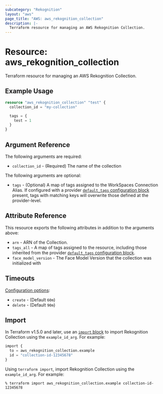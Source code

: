 ```yaml
---
subcategory: "Rekognition"
layout: "aws"
page_title: "AWS: aws_rekognition_collection"
description: |-
  Terraform resource for managing an AWS Rekognition Collection.
---
```


# Resource: aws_rekognition_collection

Terraform resource for managing an AWS Rekognition Collection.

## Example Usage

```terraform
resource "aws_rekognition_collection" "test" {
  collection_id = "my-collection"

  tags = {
    test = 1
  }
}
```

## Argument Reference

The following arguments are required:

* `collection_id` - (Required) The name of the collection

The following arguments are optional:

* `tags` - (Optional) A map of tags assigned to the WorkSpaces Connection Alias. If configured with a provider [`default_tags` configuration block](https://registry.terraform.io/providers/hashicorp/aws/latest/docs#default_tags-configuration-block) present, tags with matching keys will overwrite those defined at the provider-level.

## Attribute Reference

This resource exports the following attributes in addition to the arguments above:

* `arn` - ARN of the Collection.
* `tags_all` - A map of tags assigned to the resource, including those inherited from the provider [`default_tags` configuration block](https://registry.terraform.io/providers/hashicorp/aws/latest/docs#default_tags-configuration-block).
* `face_model_version` - The Face Model Version that the collection was initialized with

## Timeouts

[Configuration options](https://developer.hashicorp.com/terraform/language/resources/syntax#operation-timeouts):

* `create` - (Default `60m`)
* `delete` - (Default `90m`)

## Import

In Terraform v1.5.0 and later, use an [`import` block](https://developer.hashicorp.com/terraform/language/import) to import Rekognition Collection using the `example_id_arg`. For example:

```terraform
import {
  to = aws_rekognition_collection.example
  id = "collection-id-12345678"
}
```

Using `terraform import`, import Rekognition Collection using the `example_id_arg`. For example:

```console
% terraform import aws_rekognition_collection.example collection-id-12345678
```
